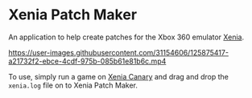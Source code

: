 # Xenia Patch Maker

An application to help create patches for the Xbox 360 emulator [Xenia](https://xenia.jp/). 

https://user-images.githubusercontent.com/31154606/125875417-a21732f2-ebce-4cdf-975b-085b61e81b6c.mp4

To use, simply run a game on [Xenia Canary](https://github.com/xenia-canary/xenia-canary/releases/latest) and drag and drop the `xenia.log` file on to Xenia Patch Maker.
